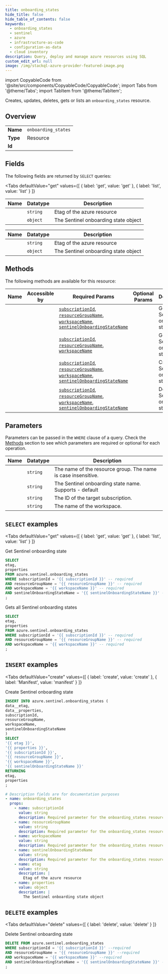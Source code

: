 ```yaml
--- 
title: onboarding_states
hide_title: false
hide_table_of_contents: false
keywords:
  - onboarding_states
  - sentinel
  - azure
  - infrastructure-as-code
  - configuration-as-data
  - cloud inventory
description: Query, deploy and manage azure resources using SQL
custom_edit_url: null
image: /img/stackql-azure-provider-featured-image.png
---
```


import CopyableCode from '@site/src/components/CopyableCode/CopyableCode';
import Tabs from '@theme/Tabs';
import TabItem from '@theme/TabItem';

Creates, updates, deletes, gets or lists an <code>onboarding_states</code> resource.

## Overview
<table><tbody>
<tr><td><b>Name</b></td><td><code>onboarding_states</code></td></tr>
<tr><td><b>Type</b></td><td>Resource</td></tr>
<tr><td><b>Id</b></td><td><CopyableCode code="azure.sentinel.onboarding_states" /></td></tr>
</tbody></table>

## Fields

The following fields are returned by `SELECT` queries:

<Tabs
    defaultValue="get"
    values={[
        { label: 'get', value: 'get' },
        { label: 'list', value: 'list' }
    ]}
>
<TabItem value="get">

<table>
<thead>
    <tr>
    <th>Name</th>
    <th>Datatype</th>
    <th>Description</th>
    </tr>
</thead>
<tbody>
<tr>
    <td><CopyableCode code="etag" /></td>
    <td><code>string</code></td>
    <td>Etag of the azure resource</td>
</tr>
<tr>
    <td><CopyableCode code="properties" /></td>
    <td><code>object</code></td>
    <td>The Sentinel onboarding state object</td>
</tr>
</tbody>
</table>
</TabItem>
<TabItem value="list">

<table>
<thead>
    <tr>
    <th>Name</th>
    <th>Datatype</th>
    <th>Description</th>
    </tr>
</thead>
<tbody>
<tr>
    <td><CopyableCode code="etag" /></td>
    <td><code>string</code></td>
    <td>Etag of the azure resource</td>
</tr>
<tr>
    <td><CopyableCode code="properties" /></td>
    <td><code>object</code></td>
    <td>The Sentinel onboarding state object</td>
</tr>
</tbody>
</table>
</TabItem>
</Tabs>

## Methods

The following methods are available for this resource:

<table>
<thead>
    <tr>
    <th>Name</th>
    <th>Accessible by</th>
    <th>Required Params</th>
    <th>Optional Params</th>
    <th>Description</th>
    </tr>
</thead>
<tbody>
<tr>
    <td><a href="#get"><CopyableCode code="get" /></a></td>
    <td><CopyableCode code="select" /></td>
    <td><a href="#parameter-subscriptionId"><code>subscriptionId</code></a>, <a href="#parameter-resourceGroupName"><code>resourceGroupName</code></a>, <a href="#parameter-workspaceName"><code>workspaceName</code></a>, <a href="#parameter-sentinelOnboardingStateName"><code>sentinelOnboardingStateName</code></a></td>
    <td></td>
    <td>Get Sentinel onboarding state</td>
</tr>
<tr>
    <td><a href="#list"><CopyableCode code="list" /></a></td>
    <td><CopyableCode code="select" /></td>
    <td><a href="#parameter-subscriptionId"><code>subscriptionId</code></a>, <a href="#parameter-resourceGroupName"><code>resourceGroupName</code></a>, <a href="#parameter-workspaceName"><code>workspaceName</code></a></td>
    <td></td>
    <td>Gets all Sentinel onboarding states</td>
</tr>
<tr>
    <td><a href="#create"><CopyableCode code="create" /></a></td>
    <td><CopyableCode code="insert" /></td>
    <td><a href="#parameter-subscriptionId"><code>subscriptionId</code></a>, <a href="#parameter-resourceGroupName"><code>resourceGroupName</code></a>, <a href="#parameter-workspaceName"><code>workspaceName</code></a>, <a href="#parameter-sentinelOnboardingStateName"><code>sentinelOnboardingStateName</code></a></td>
    <td></td>
    <td>Create Sentinel onboarding state</td>
</tr>
<tr>
    <td><a href="#delete"><CopyableCode code="delete" /></a></td>
    <td><CopyableCode code="delete" /></td>
    <td><a href="#parameter-subscriptionId"><code>subscriptionId</code></a>, <a href="#parameter-resourceGroupName"><code>resourceGroupName</code></a>, <a href="#parameter-workspaceName"><code>workspaceName</code></a>, <a href="#parameter-sentinelOnboardingStateName"><code>sentinelOnboardingStateName</code></a></td>
    <td></td>
    <td>Delete Sentinel onboarding state</td>
</tr>
</tbody>
</table>

## Parameters

Parameters can be passed in the `WHERE` clause of a query. Check the [Methods](#methods) section to see which parameters are required or optional for each operation.

<table>
<thead>
    <tr>
    <th>Name</th>
    <th>Datatype</th>
    <th>Description</th>
    </tr>
</thead>
<tbody>
<tr id="parameter-resourceGroupName">
    <td><CopyableCode code="resourceGroupName" /></td>
    <td><code>string</code></td>
    <td>The name of the resource group. The name is case insensitive.</td>
</tr>
<tr id="parameter-sentinelOnboardingStateName">
    <td><CopyableCode code="sentinelOnboardingStateName" /></td>
    <td><code>string</code></td>
    <td>The Sentinel onboarding state name. Supports - default</td>
</tr>
<tr id="parameter-subscriptionId">
    <td><CopyableCode code="subscriptionId" /></td>
    <td><code>string</code></td>
    <td>The ID of the target subscription.</td>
</tr>
<tr id="parameter-workspaceName">
    <td><CopyableCode code="workspaceName" /></td>
    <td><code>string</code></td>
    <td>The name of the workspace.</td>
</tr>
</tbody>
</table>

## `SELECT` examples

<Tabs
    defaultValue="get"
    values={[
        { label: 'get', value: 'get' },
        { label: 'list', value: 'list' }
    ]}
>
<TabItem value="get">

Get Sentinel onboarding state

```sql
SELECT
etag,
properties
FROM azure.sentinel.onboarding_states
WHERE subscriptionId = '{{ subscriptionId }}' -- required
AND resourceGroupName = '{{ resourceGroupName }}' -- required
AND workspaceName = '{{ workspaceName }}' -- required
AND sentinelOnboardingStateName = '{{ sentinelOnboardingStateName }}' -- required
;
```
</TabItem>
<TabItem value="list">

Gets all Sentinel onboarding states

```sql
SELECT
etag,
properties
FROM azure.sentinel.onboarding_states
WHERE subscriptionId = '{{ subscriptionId }}' -- required
AND resourceGroupName = '{{ resourceGroupName }}' -- required
AND workspaceName = '{{ workspaceName }}' -- required
;
```
</TabItem>
</Tabs>


## `INSERT` examples

<Tabs
    defaultValue="create"
    values={[
        { label: 'create', value: 'create' },
        { label: 'Manifest', value: 'manifest' }
    ]}
>
<TabItem value="create">

Create Sentinel onboarding state

```sql
INSERT INTO azure.sentinel.onboarding_states (
data__etag,
data__properties,
subscriptionId,
resourceGroupName,
workspaceName,
sentinelOnboardingStateName
)
SELECT 
'{{ etag }}',
'{{ properties }}',
'{{ subscriptionId }}',
'{{ resourceGroupName }}',
'{{ workspaceName }}',
'{{ sentinelOnboardingStateName }}'
RETURNING
etag,
properties
;
```
</TabItem>
<TabItem value="manifest">

```yaml
# Description fields are for documentation purposes
- name: onboarding_states
  props:
    - name: subscriptionId
      value: string
      description: Required parameter for the onboarding_states resource.
    - name: resourceGroupName
      value: string
      description: Required parameter for the onboarding_states resource.
    - name: workspaceName
      value: string
      description: Required parameter for the onboarding_states resource.
    - name: sentinelOnboardingStateName
      value: string
      description: Required parameter for the onboarding_states resource.
    - name: etag
      value: string
      description: |
        Etag of the azure resource
    - name: properties
      value: object
      description: |
        The Sentinel onboarding state object
```
</TabItem>
</Tabs>


## `DELETE` examples

<Tabs
    defaultValue="delete"
    values={[
        { label: 'delete', value: 'delete' }
    ]}
>
<TabItem value="delete">

Delete Sentinel onboarding state

```sql
DELETE FROM azure.sentinel.onboarding_states
WHERE subscriptionId = '{{ subscriptionId }}' --required
AND resourceGroupName = '{{ resourceGroupName }}' --required
AND workspaceName = '{{ workspaceName }}' --required
AND sentinelOnboardingStateName = '{{ sentinelOnboardingStateName }}' --required
;
```
</TabItem>
</Tabs>
